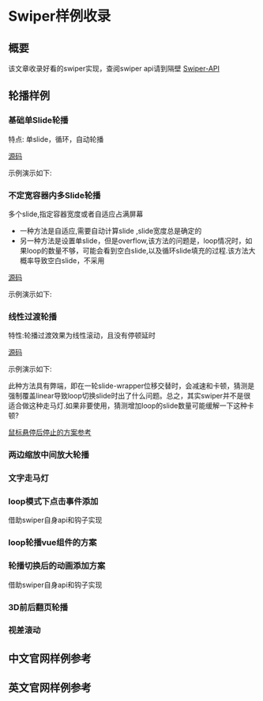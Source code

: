# Swiper样例收录

## 概要

该文章收录好看的swiper实现，查阅swiper api请到隔壁 [Swiper-API](Swiper-API.md)

## 轮播样例

### 基础单Slide轮播

特点: 单slide，循环，自动轮播

[源码](https://github.com/Yukilwc/InclusiveLibrary/blob/master/docs/.vuepress/components/Swiper/SingleSlide.vue)

示例演示如下:

<ClientOnly>
    <Swiper-SingleSlide></Swiper-SingleSlide>
</ClientOnly>

### 不定宽容器内多Slide轮播

多个slide,指定容器宽度或者自适应占满屏幕

* 一种方法是自适应,需要自动计算slide ,slide宽度总是确定的
* 另一种方法是设置单slide，但是overflow,该方法的问题是，loop情况时，如果loop的数量不够，可能会看到空白slide,以及循环slide填充的过程.该方法大概率导致空白slide，不采用

[源码](https://github.com/Yukilwc/InclusiveLibrary/blob/master/docs/.vuepress/components/Swiper/MultiSlide.vue)

示例演示如下:

<ClientOnly>
    <Swiper-MultiSlide></Swiper-MultiSlide>
</ClientOnly>


### 线性过渡轮播

特性:轮播过渡效果为线性滚动，且没有停顿延时

[源码](https://github.com/Yukilwc/InclusiveLibrary/blob/master/docs/.vuepress/components/Swiper/LinearTransition.vue)

示例演示如下:

<ClientOnly>
    <Swiper-LinearTransition></Swiper-LinearTransition>
</ClientOnly>

此种方法具有弊端，即在一轮slide-wrapper位移交替时，会减速和卡顿，猜测是强制覆盖linear导致loop切换slide时出了什么问题。总之，其实swiper并不是很适合做这种走马灯.如果非要使用，猜测增加loop的slide数量可能缓解一下这种卡顿?


[鼠标悬停后停止的方案参考](https://www.kozzzx.com/2019/02/21/%E4%BD%BF%E7%94%A8Vue-Awesome-Swiper%E5%AE%9E%E7%8E%B0%E5%B9%B3%E6%BB%91%E6%BB%9A%E5%8A%A8%EF%BC%8C%E9%BC%A0%E6%A0%87%E6%94%BE%E7%BD%AE%E7%AB%8B%E5%8D%B3%E6%9A%82%E5%81%9C-%E5%90%AF%E5%8A%A8/)


### 两边缩放中间放大轮播

### 文字走马灯
### loop模式下点击事件添加

借助swiper自身api和钩子实现
### loop轮播vue组件的方案

### 轮播切换后的动画添加方案

借助swiper自身api和钩子实现

### 3D前后翻页轮播

### 视差滚动

## 中文官网样例参考

## 英文官网样例参考


